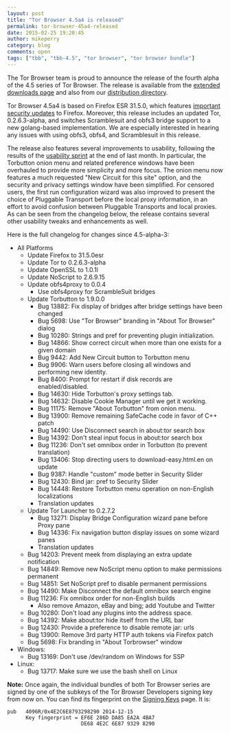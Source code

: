 ```yaml
---
layout: post
title: "Tor Browser 4.5a4 is released"
permalink: tor-browser-45a4-released
date: 2015-02-25 19:20:45
author: mikeperry
category: blog
comments: open
tags: ["tbb", "tbb-4.5", "tor browser", "tor browser bundle"]
---
```


The Tor Browser team is proud to announce the release of the fourth alpha of the 4.5 series of Tor Browser. The release is available from the [extended downloads page](https://www.torproject.org/projects/torbrowser.html.en#downloads-alpha) and also from our [distribution directory](https://www.torproject.org/dist/torbrowser/4.5a4/).

Tor Browser 4.5a4 is based on Firefox ESR 31.5.0, which features [important security updates](https://www.mozilla.org/security/known-vulnerabilities/firefoxESR.html#firefoxesr31.5) to Firefox. Moreover, this release includes an updated Tor, 0.2.6.3-alpha, and switches Scramblesuit and obfs3 bridge support to a new golang-based implementation. We are especially interested in hearing any issues with using obfs3, obfs4, and Scramblesuit in this release.

The release also features several improvements to usability, following the results of the [usability sprint](https://blog.torproject.org/blog/ux-sprint-2015-wrapup) at the end of last month. In particular, the Torbutton onion menu and related preference windows have been overhauled to provide more simplicity and more focus. The onion menu now features a much requested "New Circuit for this site" option, and the security and privacy settings window have been simplified. For censored users, the first run configuration wizard was also improved to present the choice of Pluggable Transport before the local proxy information, in an effort to avoid confusion between Pluggable Transports and local proxies. As can be seen from the changelog below, the release contains several other usability tweaks and enhancements as well.

Here is the full changelog for changes since 4.5-alpha-3:

-   All Platforms
    -   Update Firefox to 31.5.0esr
    -   Update Tor to 0.2.6.3-alpha
    -   Update OpenSSL to 1.0.1l
    -   Update NoScript to 2.6.9.15
    -   Update obfs4proxy to 0.0.4
        -   Use obfs4proxy for ScrambleSuit bridges
    -   Update Torbutton to 1.9.0.0
        -   Bug 13882: Fix display of bridges after bridge settings have been changed
        -   Bug 5698: Use "Tor Browser" branding in "About Tor Browser" dialog
        -   Bug 10280: Strings and pref for preventing plugin initialization.
        -   Bug 14866: Show correct circuit when more than one exists for a given domain
        -   Bug 9442: Add New Circuit button to Torbutton menu
        -   Bug 9906: Warn users before closing all windows and performing new identity.
        -   Bug 8400: Prompt for restart if disk records are enabled/disabled.
        -   Bug 14630: Hide Torbutton's proxy settings tab.
        -   Bug 14632: Disable Cookie Manager until we get it working.
        -   Bug 11175: Remove "About Torbutton" from onion menu.
        -   Bug 13900: Remove remaining SafeCache code in favor of C++ patch
        -   Bug 14490: Use Disconnect search in about:tor search box
        -   Bug 14392: Don't steal input focus in about:tor search box
        -   Bug 11236: Don't set omnibox order in Torbutton (to prevent translation)
        -   Bug 13406: Stop directing users to download-easy.html.en on update
        -   Bug 9387: Handle "custom" mode better in Security Slider
        -   Bug 12430: Bind jar: pref to Security Slider
        -   Bug 14448: Restore Torbutton menu operation on non-English localizations
        -   Translation updates
    -   Update Tor Launcher to 0.2.7.2
        -   Bug 13271: Display Bridge Configuration wizard pane before Proxy pane
        -   Bug 14336: Fix navigation button display issues on some wizard panes
        -   Translation updates
    -   Bug 14203: Prevent meek from displaying an extra update notification
    -   Bug 14849: Remove new NoScript menu option to make permissions permanent
    -   Bug 14851: Set NoScript pref to disable permanent permissions
    -   Bug 14490: Make Disconnect the default omnibox search engine
    -   Bug 11236: Fix omnibox order for non-English builds
        -   Also remove Amazon, eBay and bing; add Youtube and Twitter
    -   Bug 10280: Don't load any plugins into the address space.
    -   Bug 14392: Make about:tor hide itself from the URL bar
    -   Bug 12430: Provide a preference to disable remote jar: urls
    -   Bug 13900: Remove 3rd party HTTP auth tokens via Firefox patch
    -   Bug 5698: Fix branding in "About Torbrowser" window
-   Windows:
    -   Bug 13169: Don't use /dev/random on Windows for SSP
-   Linux:
    -   Bug 13717: Make sure we use the bash shell on Linux

**Note:** Once again, the individual bundles of both Tor Browser series are signed by one of the subkeys of the Tor Browser Developers signing key from now on. You can find its fingerprint on the [Signing Keys](https://www.torproject.org/docs/signing-keys.html.en) page. It is:

    pub   4096R/0x4E2C6E8793298290 2014-12-15
          Key fingerprint = EF6E 286D DA85 EA2A 4BA7
                            DE68 4E2C 6E87 9329 8290
